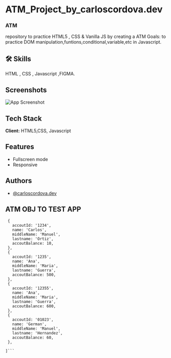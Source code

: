 # ATM_Project_by_carloscordova.dev

### ATM

repository to practice HTML5 , CSS & Vanilla JS by creating a ATM
Goals: to practice DOM manipulation,funtions,conditional,variable,etc in Javascript.
## 🛠 Skills

 HTML , CSS , Javascript ,FIGMA.

## Screenshots

![App Screenshot](https://i.postimg.cc/G23zt9TV/temp-Image-P0ze-IW.avif)

## Tech Stack

**Client:** HTML5,CSS, Javascript

## Features

- Fullscreen mode
- Responsive

## Authors

- [@carloscordova.dev](https://github.com/cordovacarlos22)

## ATM OBJ TO TEST APP

 ```Let bankUsers = [
  {
    accoutId: '1234',
    name: 'Carlos',
    middleName: 'Manuel',
    lastname: 'Ortiz',
    accoutBalance: 10,
  },
  {
    accoutId: '1235',
    name: 'Ana',
    middleName: 'Maria',
    lastname: 'Guerra',
    accoutBalance: 500,
  },
  {
    accoutId: '12355',
    name: 'Ana',
    middleName: 'Maria',
    lastname: 'Guerra',
    accoutBalance: 600,
  },
  {
    accoutId: '01023',
    name: 'German',
    middleName: 'Manuel',
    lastname: 'Hernandez',
    accoutBalance: 60,
  },

]```


